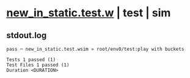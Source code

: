 # [new_in_static.test.w](../../../../../examples/tests/valid/new_in_static.test.w) | test | sim

## stdout.log
```log
pass ─ new_in_static.test.wsim » root/env0/test:play with buckets
 
Tests 1 passed (1)
Test Files 1 passed (1)
Duration <DURATION>
```

